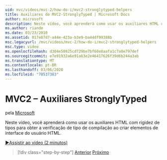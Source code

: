 ```yaml
---
uid: mvc/videos/mvc-2/how-do-i/mvc2-stronglytyped-helpers
title: Auxiliares do MVC2-StronglyTyped | Microsoft Docs
author: microsoft
description: Neste vídeo, você aprenderá como usar os auxiliares HTML com rigidez de tipos para obter a verificação de tipo de compilação ao criar elementos de interface do usuário HTML.
ms.author: riande
ms.date: 03/23/2010
ms.assetid: 017e87d7-a44e-423a-b3e9-ba44df99388b
msc.legacyurl: /mvc/videos/mvc-2/how-do-i/mvc2-stronglytyped-helpers
msc.type: video
ms.openlocfilehash: d304e50925cd729be7bf60e8aafa1c7a0e797def
ms.sourcegitcommit: e7e91932a6e91a63e2e46417626f39d6b244a3ab
ms.translationtype: MT
ms.contentlocale: pt-BR
ms.lasthandoff: 03/06/2020
ms.locfileid: "78537383"
---
```

# <a name="mvc2---stronglytyped-helpers"></a>MVC2 – Auxiliares StronglyTyped

pela [Microsoft](https://github.com/microsoft)

Neste vídeo, você aprenderá como usar os auxiliares HTML com rigidez de tipos para obter a verificação de tipo de compilação ao criar elementos de interface do usuário HTML.

[&#9654;Assistir ao vídeo (2 minutos)](https://channel9.msdn.com/Blogs/ASP-NET-Site-Videos/mvc2-stronglytyped-helpers)

> [!div class="step-by-step"]
> [Anterior](mvc2-html-encoding.md)
> [Próximo](mvc2-model-validation.md)
